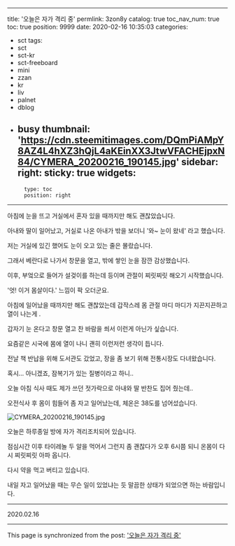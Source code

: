 
---
title: '오늘은 자가 격리 중'
permlink: 3zon8y
catalog: true
toc_nav_num: true
toc: true
position: 9999
date: 2020-02-16 10:35:03
categories:
- sct
tags:
- sct
- sct-kr
- sct-freeboard
- mini
- zzan
- kr
- liv
- palnet
- dblog
- busy
thumbnail: 'https://cdn.steemitimages.com/DQmPiAMpY8AZ4L4hXZ3hQjL4aKEinXX3JtwVFACHEjpxN84/CYMERA_20200216_190145.jpg'
sidebar:
    right:
        sticky: true
widgets:
    -
        type: toc
        position: right
---


아침에 눈을 뜨고 거실에서 혼자 있을 때까지만 해도 괜찮았습니다.

아내와 딸이 일어났고, 거실로 나온 아내가 밖을 보더니 '와~ 눈이 왔네' 라고 했습니다.

저는 거실에 있긴 했어도 눈이 오고 있는 줄은 몰랐습니다.

그래서 베란다로 나가서 창문을 열고, 밖에 쌓인 눈을 잠깐 감상했습니다.

이후, 부엌으로 들어가 설겆이를 하는데 등이며 관절이 찌릿찌릿 해오기 시작했습니다.

'엇! 이거 몸살이다.' 느낌이 팍 오더군요.

아침에 일어났을 때까지만 해도 괜찮았는데 갑작스레 몸 관절 마디 마디가 지끈지끈하고 열이 나는게 .

갑자기 눈 온다고 창문 열고 찬 바람을 쐬서 이런게 아닌가 싶습니다.

요즘같은 시국에 몸에 열이 나니 괜히 이런저런 생각이 듭니다.

전날 책 반납을 위해 도서관도 갔었고, 장을 좀 보기 위해 전통시장도 다녀왔습니다.

혹시... 아니겠죠, 잠복기가 있는 질병이라고 하니..

오늘 아침 식사 때도 제가 쓰던 젓가락으로 아내와 딸 반찬도 집어 줬는데..

오전식사 후 몸이 힘들어 좀 자고 일어났는데, 체온은 38도를 넘어섰습니다.

![CYMERA_20200216_190145.jpg](https://cdn.steemitimages.com/DQmPiAMpY8AZ4L4hXZ3hQjL4aKEinXX3JtwVFACHEjpxN84/CYMERA_20200216_190145.jpg)

오늘은 하루종일 방에 자가 격리조치되어 있습니다.

점심시간 이후 타이레놀 두 알을 먹어서 그런지 좀 괜찮다가 오후 6시쯤 되니 온몸이 다시 찌릿찌릿 아파 옵니다.

다시 약을 먹고 버티고 있습니다.

내일 자고 일어났을 때는 무슨 일이 있었냐는 듯 말끔한 상태가 되었으면 하는 바람입니다.

***

2020.02.16

- - -

This page is synchronized from the post: ['오늘은 자가 격리 중'](https://steemit.com/@lucky2015/3zon8y)
